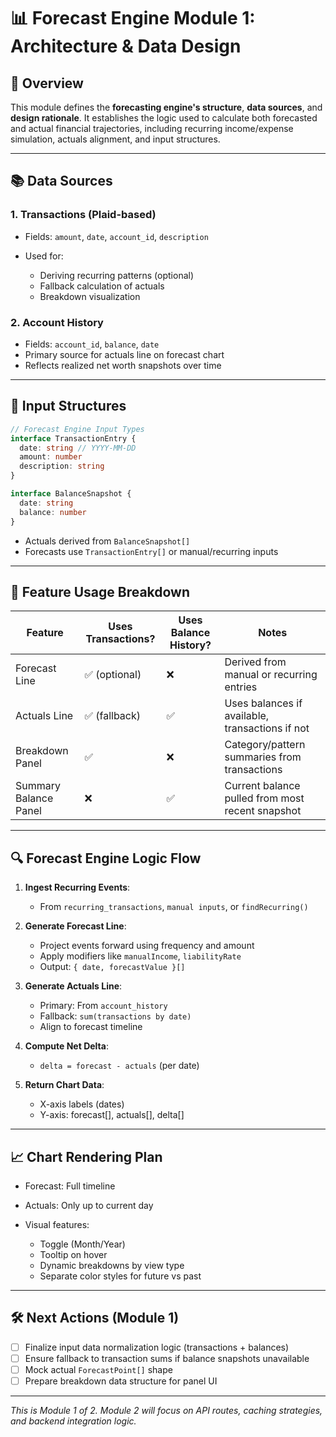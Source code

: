 # 📊 Forecast Engine Module 1: Architecture & Data Design

## 🧠 Overview

This module defines the **forecasting engine's structure**, **data sources**, and **design rationale**. It establishes the logic used to calculate both forecasted and actual financial trajectories, including recurring income/expense simulation, actuals alignment, and input structures.

---

## 📚 Data Sources

### 1. Transactions (Plaid-based)

- Fields: `amount`, `date`, `account_id`, `description`
- Used for:

  - Deriving recurring patterns (optional)
  - Fallback calculation of actuals
  - Breakdown visualization

### 2. Account History

- Fields: `account_id`, `balance`, `date`
- Primary source for actuals line on forecast chart
- Reflects realized net worth snapshots over time

---

## 🧩 Input Structures

```ts
// Forecast Engine Input Types
interface TransactionEntry {
  date: string // YYYY-MM-DD
  amount: number
  description: string
}

interface BalanceSnapshot {
  date: string
  balance: number
}
```

- Actuals derived from `BalanceSnapshot[]`
- Forecasts use `TransactionEntry[]` or manual/recurring inputs

---

## 🔢 Feature Usage Breakdown

| Feature               | Uses Transactions? | Uses Balance History? | Notes                                            |
| --------------------- | ------------------ | --------------------- | ------------------------------------------------ |
| Forecast Line         | ✅ (optional)      | ❌                    | Derived from manual or recurring entries         |
| Actuals Line          | ✅ (fallback)      | ✅                    | Uses balances if available, transactions if not  |
| Breakdown Panel       | ✅                 | ❌                    | Category/pattern summaries from transactions     |
| Summary Balance Panel | ❌                 | ✅                    | Current balance pulled from most recent snapshot |

---

## 🔍 Forecast Engine Logic Flow

1. **Ingest Recurring Events**:

   - From `recurring_transactions`, `manual inputs`, or `findRecurring()`

2. **Generate Forecast Line**:

   - Project events forward using frequency and amount
   - Apply modifiers like `manualIncome`, `liabilityRate`
   - Output: `{ date, forecastValue }[]`

3. **Generate Actuals Line**:

   - Primary: From `account_history`
   - Fallback: `sum(transactions by date)`
   - Align to forecast timeline

4. **Compute Net Delta**:

   - `delta = forecast - actuals` (per date)

5. **Return Chart Data**:

   - X-axis labels (dates)
   - Y-axis: forecast\[], actuals\[], delta\[]

---

## 📈 Chart Rendering Plan

- Forecast: Full timeline
- Actuals: Only up to current day
- Visual features:

  - Toggle (Month/Year)
  - Tooltip on hover
  - Dynamic breakdowns by view type
  - Separate color styles for future vs past

---

## 🛠️ Next Actions (Module 1)

- [ ] Finalize input data normalization logic (transactions + balances)
- [ ] Ensure fallback to transaction sums if balance snapshots unavailable
- [ ] Mock actual `ForecastPoint[]` shape
- [ ] Prepare breakdown data structure for panel UI

---

_This is Module 1 of 2. Module 2 will focus on API routes, caching strategies, and backend integration logic._

